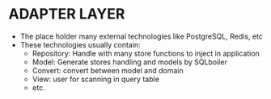 # ADAPTER LAYER

- The place holder many external technologies like PostgreSQL, Redis, etc
- These technologies usually contain:
  - Repository: Handle with many store functions to inject in application 
  - Model: Generate stores handling and models by SQLboiler 
  - Convert: convert between model and domain
  - View: user for scanning in query table
  - etc.
